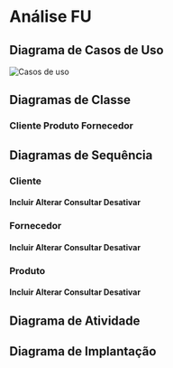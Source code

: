 # Análise FU

## Diagrama de Casos de Uso
![Casos de uso](https://github.com/user-attachments/assets/e463c0e1-62a5-464b-aafb-6c90e9ada0a3)

## Diagramas de Classe
### Cliente                Produto                              Fornecedor

## Diagramas de Sequência
### Cliente
#### Incluir            Alterar              Consultar                Desativar

### Fornecedor
#### Incluir            Alterar              Consultar                Desativar

### Produto
#### Incluir            Alterar              Consultar                Desativar

## Diagrama de Atividade


## Diagrama de Implantação
